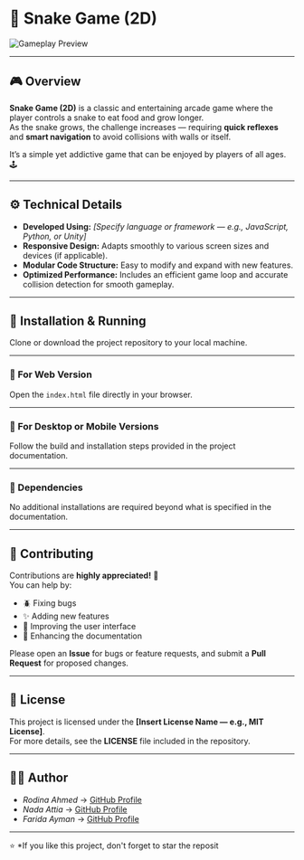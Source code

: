 # 🐍 Snake Game (2D)

![Gameplay Preview](https://github.com/user-attachments/assets/6216e338-10fe-4905-ab4f-68c2f4dc5210)

---

## 🎮 Overview
**Snake Game (2D)** is a classic and entertaining arcade game where the player controls a snake to eat food and grow longer.  
As the snake grows, the challenge increases — requiring **quick reflexes** and **smart navigation** to avoid collisions with walls or itself.  

It’s a simple yet addictive game that can be enjoyed by players of all ages. 🕹️  

---

## ⚙️ Technical Details
- **Developed Using:** *[Specify language or framework — e.g., JavaScript, Python, or Unity]*  
- **Responsive Design:** Adapts smoothly to various screen sizes and devices (if applicable).  
- **Modular Code Structure:** Easy to modify and expand with new features.  
- **Optimized Performance:** Includes an efficient game loop and accurate collision detection for smooth gameplay.  

---
## 🚀 Installation & Running

Clone or download the project repository to your local machine.

---

### 🔹 For Web Version
Open the `index.html` file directly in your browser.

---

### 🔹 For Desktop or Mobile Versions
Follow the build and installation steps provided in the project documentation.

---

### 🔹 Dependencies
No additional installations are required beyond what is specified in the documentation.

---

## 🤝 Contributing

Contributions are **highly appreciated!** 💪  
You can help by:

- 🪲 Fixing bugs  
- ✨ Adding new features  
- 🎨 Improving the user interface  
- 📝 Enhancing the documentation  

Please open an **Issue** for bugs or feature requests, and submit a **Pull Request** for proposed changes.

---

## 📜 License

This project is licensed under the **[Insert License Name — e.g., MIT License]**.  
For more details, see the **LICENSE** file included in the repository.

---

## 🧑‍💻 Author

- *Rodina Ahmed* → [GitHub Profile](https://github.com/RodinaAhmed)
- *Nada Attia* → [GitHub Profile](https://github.com/NadaAttia04)  
- *Farida Ayman* → [GitHub Profile](https://github.com/FaridaAyman)

---

⭐ *If you like this project, don't forget to star the reposit


